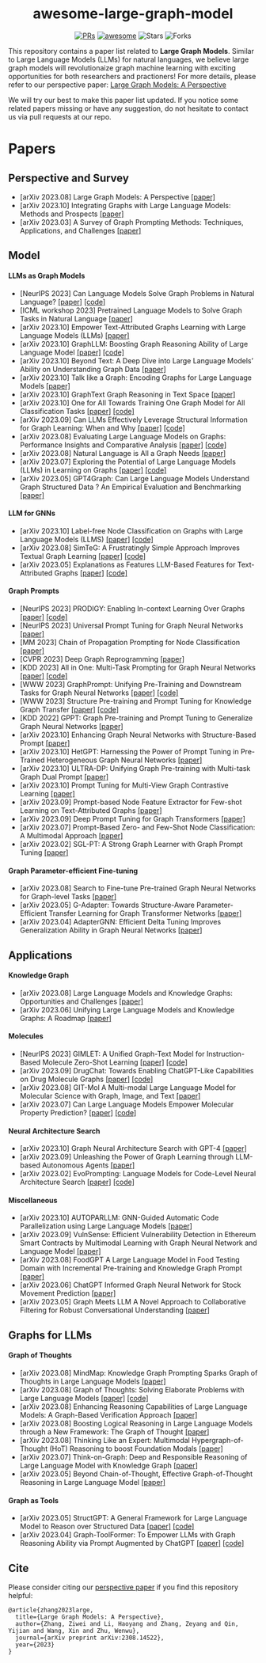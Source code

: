 <h1 align="center"><b>awesome-large-graph-model</b></h1>
<p align="center">
    <a href="https://github.com/THUMNLab/awesome-large-graph-model/pulls"><img src="https://img.shields.io/badge/PRs-Welcome-green" alt="PRs"></a>
    <a href="https://awesome.re"><img src="https://awesome.re/badge.svg" alt="awesome"></a>
    <!-- <a href="https://"><img src="https://img.shields.io/badge/-Website-grey?logo=svelte&logoColor=white" alt="Website"></a> -->
    <img src="https://img.shields.io/github/stars/THUMNLab/awesome-large-graph-model?color=yellow&label=Star" alt="Stars" >
    <img src="https://img.shields.io/github/forks/THUMNLab/awesome-large-graph-model?color=blue&label=Fork" alt="Forks" >
</p>

This repository contains a paper list related to **Large Graph Models**. Similar to Large Language Models (LLMs) for natural languages, we believe large graph models will revolutionaize graph machine learning with exciting opportunities for both researchers and practioners! For more details, please refer to our perspective paper: [Large Graph Models: A Perspective](https://arxiv.org/pdf/2308.14522)

We will try our best to make this paper list updated. If you notice some related papers missing or have any suggestion, do not hesitate to contact us via pull requests at our repo.

# Papers

## Perspective and Survey
- [arXiv 2023.08] Large Graph Models: A Perspective [[paper]](https://arxiv.org/pdf/2308.14522)
- [arXiv 2023.10] Integrating Graphs with Large Language Models: Methods and Prospects [[paper]](https://arxiv.org/pdf/2310.05499)
- [arXiv 2023.03] A Survey of Graph Prompting Methods: Techniques, Applications, and Challenges [[paper]](https://arxiv.org/pdf/2303.07275.pdf)

## Model

#### LLMs as Graph Models
- [NeurIPS 2023] Can Language Models Solve Graph Problems in Natural Language? [[paper]](https://arxiv.org/pdf/2305.10037) [[code]](https://github.com/Arthur-Heng/NLGraph)
- [ICML workshop 2023] Pretrained Language Models to Solve Graph Tasks in Natural Language [[paper]](https://openreview.net/forum?id=LfCzmmnH4L)
- [arXiv 2023.10] Empower Text-Attributed Graphs Learning with Large Language Models (LLMs) [[paper]](https://arxiv.org/pdf/2310.09872)
- [arXiv 2023.10] GraphLLM: Boosting Graph Reasoning Ability of Large Language Model [[paper]](https://arxiv.org/pdf/2310.05845) [[code]](https://github.com/mistyreed63849/Graph-LLM)
- [arXiv 2023.10] Beyond Text: A Deep Dive into Large Language Models’ Ability on Understanding Graph Data [[paper]](https://arxiv.org/pdf/2310.04944)
- [arXiv 2023.10] Talk like a Graph: Encoding Graphs for Large Language Models [[paper]](https://arxiv.org/pdf/2310.04560)
- [arXiv 2023.10] GraphText Graph Reasoning in Text Space [[paper]](https://arxiv.org/pdf/2310.01089)
- [arXiv 2023.10] One for All Towards Training One Graph Model for All Classification Tasks [[paper]](https://arxiv.org/pdf/2310.00149) [[code]](https://github.com/LechengKong/OneForAll)
- [arXiv 2023.09] Can LLMs Effectively Leverage Structural Information for Graph Learning: When and Why [[paper]](https://arxiv.org/pdf/2309.16595) [[code]](https://github.com/TRAIS-Lab/LLM-Structured-Data)
- [arXiv 2023.08] Evaluating Large Language Models on Graphs: Performance Insights and Comparative Analysis [[paper]](https://arxiv.org/pdf/2308.11224) [[code]](https://github.com/Ayame1006/LLMtoGraph)
- [arXiv 2023.08] Natural Language is All a Graph Needs [[paper]](https://arxiv.org/pdf/2308.07134) 
- [arXiv 2023.07] Exploring the Potential of Large Language Models (LLMs) in Learning on Graphs [[paper]](https://arxiv.org/pdf/2307.03393) [[code]](https://github.com/CurryTang/Graph-LLM)
- [arXiv 2023.05] GPT4Graph: Can Large Language Models Understand Graph Structured Data ? An Empirical Evaluation and Benchmarking [[paper]](https://arxiv.org/pdf/2305.15066) 

#### LLM for GNNs
- [arXiv 2023.10] Label-free Node Classification on Graphs with Large Language Models (LLMS) [[paper]](https://arxiv.org/pdf/2310.04668) [[code]](https://github.com/CurryTang/LLMGNN)
- [arXiv 2023.08] SimTeG: A Frustratingly Simple Approach Improves Textual Graph Learning [[paper]](https://arxiv.org/pdf/2308.02565) [[code]](https://github.com/vermouthdky/SimTeG)
- [arXiv 2023.05] Explanations as Features LLM-Based Features for Text-Attributed Graphs [[paper]](https://arxiv.org/pdf/2305.19523) [[code]](https://github.com/XiaoxinHe/TAPE)

#### Graph Prompts
- [NeurIPS 2023] PRODIGY: Enabling In-context Learning Over Graphs [[paper]](https://arxiv.org/pdf/2305.12600.pdf) [[code]](https://github.com/snap-stanford/prodigy)
- [NeurIPS 2023] Universal Prompt Tuning for Graph Neural Networks [[paper]](https://arxiv.org/pdf/2209.15240.pdf)
- [MM 2023] Chain of Propagation Prompting for Node Classification [[paper]](https://dl.acm.org/doi/10.1145/3581783.3612431)
- [CVPR 2023] Deep Graph Reprogramming [[paper]](https://arxiv.org/pdf/2304.14593.pdf)
- [KDD 2023] All in One: Multi-Task Prompting for Graph Neural Networks [[paper]](https://arxiv.org/pdf/2307.01504) [[code]](https://github.com/sheldonresearch/ProG)
- [WWW 2023] GraphPrompt: Unifying Pre-Training and Downstream Tasks for Graph Neural Networks [[paper]](https://arxiv.org/pdf/2302.08043) [[code]](https://github.com/Starlien95/GraphPrompt)
- [WWW 2023] Structure Pre-training and Prompt Tuning for Knowledge Graph Transfer [[paper]](https://arxiv.org/pdf/2303.03922.pdf) [[code]](https://github.com/zjukg/KGTransformer)
- [KDD 2022] GPPT: Graph Pre-training and Prompt Tuning to Generalize Graph Neural Networks [[paper]](https://dl.acm.org/doi/10.1145/3534678.3539249)
- [arXiv 2023.10] Enhancing Graph Neural Networks with Structure-Based Prompt [[paper]](https://arxiv.org/pdf/2310.17394.pdf)
- [arXiv 2023.10] HetGPT: Harnessing the Power of Prompt Tuning in Pre-Trained Heterogeneous Graph Neural Networks [[paper]](https://arxiv.org/pdf/2310.15318.pdf)
- [arXiv 2023.10] ULTRA-DP: Unifying Graph Pre-training with Multi-task Graph Dual Prompt [[paper]](https://arxiv.org/pdf/2310.14845.pdf)
- [arXiv 2023.10] Prompt Tuning for Multi-View Graph Contrastive Learning [[paper]](https://arxiv.org/pdf/2310.10362.pdf)
- [arXiv 2023.09] Prompt-based Node Feature Extractor for Few-shot Learning on Text-Attributed Graphs [[paper]](https://arxiv.org/pdf/2309.02848.pdf)
- [arXiv 2023.09] Deep Prompt Tuning for Graph Transformers [[paper]](https://arxiv.org/pdf/2309.10131.pdf)
- [arXiv 2023.07] Prompt-Based Zero- and Few-Shot Node Classification: A Multimodal Approach [[paper]](https://arxiv.org/pdf/2307.11572.pdf)
- [arXiv 2023.02] SGL-PT: A Strong Graph Learner with Graph Prompt Tuning [[paper]](https://arxiv.org/pdf/2302.12449.pdf)

#### Graph Parameter-efficient Fine-tuning
- [arXiv 2023.08] Search to Fine-tune Pre-trained Graph Neural Networks for Graph-level Tasks [[paper]](https://arxiv.org/pdf/2308.06960)
- [arXiv 2023.05] G-Adapter: Towards Structure-Aware Parameter-Efficient Transfer Learning for Graph Transformer Networks [[paper]](https://arxiv.org/pdf/2305.10329)
- [arXiv 2023.04] AdapterGNN: Efficient Delta Tuning Improves Generalization Ability in Graph Neural Networks [[paper]](https://arxiv.org/pdf/2304.09595)

## Applications
#### Knowledge Graph
- [arXiv 2023.08] Large Language Models and Knowledge Graphs: Opportunities and Challenges [[paper]](https://arxiv.org/pdf/2308.0637)
- [arXiv 2023.06] Unifying Large Language Models and Knowledge Graphs: A Roadmap [[paper]](https://arxiv.org/pdf/2306.08302)

#### Molecules
- [NeurIPS 2023] GIMLET: A Unified Graph-Text Model for Instruction-Based Molecule Zero-Shot Learning [[paper]](https://openreview.net/pdf?id=Tt6DrRCgJV) [[code]](https://github.com/zhao-ht/GIMLET)
- [arXiv 2023.09] DrugChat: Towards Enabling ChatGPT-Like Capabilities on Drug Molecule Graphs [[paper]](https://arxiv.org/pdf/2309.03907) [[code]](https://github.com/UCSD-AI4H/drugchat)
- [arXiv 2023.08] GIT-Mol A Multi-modal Large Language Model for Molecular Science with Graph, Image, and Text [[paper]](https://arxiv.org/pdf/2308.069)
- [arXiv 2023.07] Can Large Language Models Empower Molecular Property Prediction? [[paper]](https://arxiv.org/pdf/2307.07443) [[code]](https://github.com/ChnQ/LLM4Mol)

#### Neural Architecture Search
- [arXiv 2023.10] Graph Neural Architecture Search with GPT-4 [[paper]](https://arxiv.org/pdf/2310.01436)
- [arXiv 2023.09] Unleashing the Power of Graph Learning through LLM-based Autonomous Agents [[paper]](https://arxiv.org/pdf/2309.04565)
- [arXiv 2023.02] EvoPrompting: Language Models for Code-Level Neural Architecture Search [[paper]](https://arxiv.org/pdf/2302.14838) [[code]](https://github.com/algopapi/EvoPrompting_Reinforcement_learning)

#### Miscellaneous
- [arXiv 2023.10] AUTOPARLLM: GNN-Guided Automatic Code Parallelization using Large Language Models [[paper]](https://arxiv.org/pdf/2310.04047)
- [arXiv 2023.09] VulnSense: Efficient Vulnerability Detection in Ethereum Smart Contracts by Multimodal Learning with Graph Neural Network and Language Model [[paper]](https://arxiv.org/pdf/2309.08474)
- [arXiv 2023.08] FoodGPT A Large Language Model in Food Testing Domain with Incremental Pre-training and Knowledge Graph Prompt [[paper]](https://arxiv.org/pdf/2308.10173)
- [arXiv 2023.06] ChatGPT Informed Graph Neural Network for Stock Movement Prediction [[paper]](https://arxiv.org/pdf/2306.03763)
- [arXiv 2023.05] Graph Meets LLM A Novel Approach to Collaborative Filtering for Robust Conversational Understanding [[paper]](https://arxiv.org/pdf/2305.14449)

## Graphs for LLMs
#### Graph of Thoughts
- [arXiv 2023.08] MindMap: Knowledge Graph Prompting Sparks Graph of Thoughts in Large Language Models [[paper]](https://arxiv.org/pdf/2308.09729)
- [arXiv 2023.08] Graph of Thoughts: Solving Elaborate Problems with Large Language Models [[paper]](https://arxiv.org/pdf/2308.09687)  [[code]](https://github.com/spcl/graph-of-thoughts)
- [arXiv 2023.08] Enhancing Reasoning Capabilities of Large Language Models: A Graph-Based Verification Approach [[paper]](https://arxiv.org/pdf/2308.09267)
- [arXiv 2023.08] Boosting Logical Reasoning in Large Language Models through a New Framework: The Graph of Thought [[paper]](https://arxiv.org/pdf/2308.08614)
- [arXiv 2023.08] Thinking Like an Expert: Multimodal Hypergraph-of-Thought (HoT) Reasoning to boost Foundation Modals [[paper]](https://arxiv.org/pdf/2308.06207)
- [arXiv 2023.07] Think-on-Graph: Deep and Responsible Reasoning of Large Language Model with Knowledge Graph [[paper]](https://arxiv.org/pdf/2307.07697)
- [arXiv 2023.05] Beyond Chain-of-Thought, Effective Graph-of-Thought Reasoning in Large Language Model [[paper]](https://arxiv.org/pdf/2305.16582)

#### Graph as Tools
- [arXiv 2023.05] StructGPT: A General Framework for Large Language Model to Reason over Structured Data [[paper]](https://arxiv.org/pdf/2305.09645)  [[code]](https://github.com/RUCAIBox/StructGPT)
- [arXiv 2023.04] Graph-ToolFormer: To Empower LLMs with Graph Reasoning Ability via Prompt Augmented by ChatGPT [[paper]](https://arxiv.org/pdf/2304.11116)  [[code]](https://github.com/jwzhanggy/Graph_Toolformer)


## Cite

Please consider citing our [perspective paper](https://arxiv.org/pdf/2308.14522) if you find this repository helpful:
```
@article{zhang2023large,
  title={Large Graph Models: A Perspective},
  author={Zhang, Ziwei and Li, Haoyang and Zhang, Zeyang and Qin, Yijian and Wang, Xin and Zhu, Wenwu},
  journal={arXiv preprint arXiv:2308.14522},
  year={2023}
}
``` 

